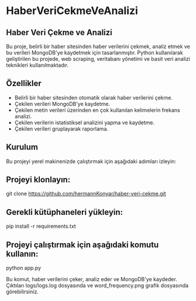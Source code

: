 # HaberVeriCekmeVeAnalizi

## Haber Veri Çekme ve Analizi
Bu proje, belirli bir haber sitesinden haber verilerini çekmek, analiz etmek ve bu verileri MongoDB'ye kaydetmek için tasarlanmıştır. Python kullanılarak geliştirilen bu projede, web scraping, veritabanı yönetimi ve basit veri analizi teknikleri kullanılmaktadır.

## Özellikler
* Belirli bir haber sitesinden otomatik olarak haber verilerini çekme.
* Çekilen verileri MongoDB'ye kaydetme.
* Çekilen metin verileri üzerinden en çok kullanılan kelimelerin frekans analizi.
* Çekilen verilerin istatistiksel analizini yapma ve kaydetme.
* Çekilen verileri gruplayarak raporlama.

## Kurulum
Bu projeyi yerel makinenizde çalıştırmak için aşağıdaki adımları izleyin:

## Projeyi klonlayın:

git clone https://github.com/hermannKonyar/haber-veri-cekme.git

## Gerekli kütüphaneleri yükleyin:

pip install -r requirements.txt

## Projeyi çalıştırmak için aşağıdaki komutu kullanın:


python app.py

Bu komut, haber verilerini çeker, analiz eder ve MongoDB'ye kaydeder. Çıktıları logs/logs.log dosyasında ve word_frequency.png grafik dosyasında görebilirsiniz.

